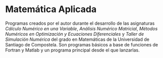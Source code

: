 # Matemática Aplicada

Programas creados por el autor durante el desarrollo de las asignaturas *Cálculo Numérico en una Variable*, *Análisis Numérico Matricial*, *Métodos Numéricos en Optimización y Ecuaciones Diferenciales* y *Taller de Simulación Numérica* del grado en Matemáticas de la Universidad de Santiago de Compostela. Son programas básicos a base de funciones de Fortran y Matlab y un programa principal desde el que lanzarlas.
